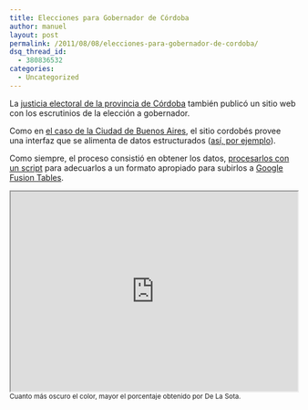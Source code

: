 ```yaml
---
title: Elecciones para Gobernador de Córdoba
author: manuel
layout: post
permalink: /2011/08/08/elecciones-para-gobernador-de-cordoba/
dsq_thread_id:
  - 380836532
categories:
  - Uncategorized
---
```

La <a href="http://www.eleccordoba2011.com.ar/" target="_blank">justicia electoral de la provincia de Córdoba</a> también publicó un sitio web con los escrutinios de la elección a gobernador.

Como en <a href="http://blog.jazzido.com/2011/08/03/resultados-de-elecciones-en-buenos-aires/" target="_blank">el caso de la Ciudad de Buenos Aires</a>, el sitio cordobés provee una interfaz que se alimenta de datos estructurados (<a href="http://www.eleccordoba2011.com.ar/resultados/Seccion_01_Municipio_000_Circuito_000_Cargo_01.xml" target="_blank">así, por ejemplo</a>).

Como siempre, el proceso consistió en obtener los datos, <a href="https://gist.github.com/1133176" target="_blank">procesarlos con un script</a> para adecuarlos a un formato apropiado para subirlos a <a href="https://www.google.com/fusiontables/DataSource?snapid=S236718k6mF" target="_blank">Google Fusion Tables</a>.

<iframe style="margin: 0 auto;" width="100%" height="350px" scrolling="no"  src="https://www.google.com/fusiontables/embedviz?viz=MAP&#038;q=select+*+from+1264700+&#038;h=false&#038;lat=-32.36140331527542&#038;lng=-63.555908203125&#038;z=7&#038;t=1&#038;l=col10%3E%3E1"></iframe>  
<small>Cuanto más oscuro el color, mayor el porcentaje obtenido por De La Sota.</small>